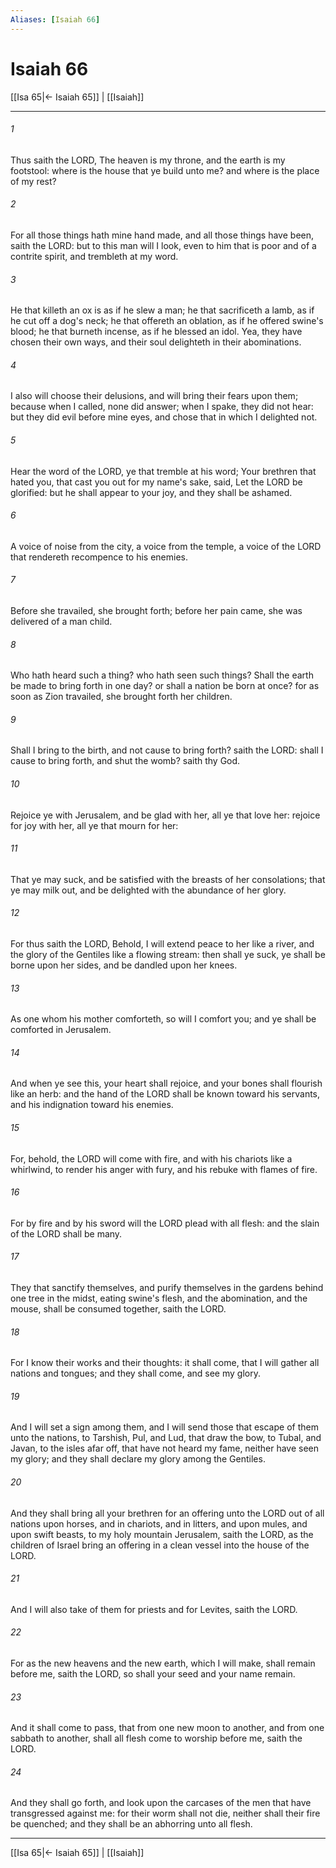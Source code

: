 ```yaml
---
Aliases: [Isaiah 66]
---
```

# Isaiah 66

[[Isa 65|← Isaiah 65]] | [[Isaiah]]
***



###### 1 
Thus saith the LORD, The heaven is my throne, and the earth is my footstool: where is the house that ye build unto me? and where is the place of my rest? 

###### 2 
For all those things hath mine hand made, and all those things have been, saith the LORD: but to this man will I look, even to him that is poor and of a contrite spirit, and trembleth at my word. 

###### 3 
He that killeth an ox is as if he slew a man; he that sacrificeth a lamb, as if he cut off a dog's neck; he that offereth an oblation, as if he offered swine's blood; he that burneth incense, as if he blessed an idol. Yea, they have chosen their own ways, and their soul delighteth in their abominations. 

###### 4 
I also will choose their delusions, and will bring their fears upon them; because when I called, none did answer; when I spake, they did not hear: but they did evil before mine eyes, and chose that in which I delighted not. 

###### 5 
Hear the word of the LORD, ye that tremble at his word; Your brethren that hated you, that cast you out for my name's sake, said, Let the LORD be glorified: but he shall appear to your joy, and they shall be ashamed. 

###### 6 
A voice of noise from the city, a voice from the temple, a voice of the LORD that rendereth recompence to his enemies. 

###### 7 
Before she travailed, she brought forth; before her pain came, she was delivered of a man child. 

###### 8 
Who hath heard such a thing? who hath seen such things? Shall the earth be made to bring forth in one day? or shall a nation be born at once? for as soon as Zion travailed, she brought forth her children. 

###### 9 
Shall I bring to the birth, and not cause to bring forth? saith the LORD: shall I cause to bring forth, and shut the womb? saith thy God. 

###### 10 
Rejoice ye with Jerusalem, and be glad with her, all ye that love her: rejoice for joy with her, all ye that mourn for her: 

###### 11 
That ye may suck, and be satisfied with the breasts of her consolations; that ye may milk out, and be delighted with the abundance of her glory. 

###### 12 
For thus saith the LORD, Behold, I will extend peace to her like a river, and the glory of the Gentiles like a flowing stream: then shall ye suck, ye shall be borne upon her sides, and be dandled upon her knees. 

###### 13 
As one whom his mother comforteth, so will I comfort you; and ye shall be comforted in Jerusalem. 

###### 14 
And when ye see this, your heart shall rejoice, and your bones shall flourish like an herb: and the hand of the LORD shall be known toward his servants, and his indignation toward his enemies. 

###### 15 
For, behold, the LORD will come with fire, and with his chariots like a whirlwind, to render his anger with fury, and his rebuke with flames of fire. 

###### 16 
For by fire and by his sword will the LORD plead with all flesh: and the slain of the LORD shall be many. 

###### 17 
They that sanctify themselves, and purify themselves in the gardens behind one tree in the midst, eating swine's flesh, and the abomination, and the mouse, shall be consumed together, saith the LORD. 

###### 18 
For I know their works and their thoughts: it shall come, that I will gather all nations and tongues; and they shall come, and see my glory. 

###### 19 
And I will set a sign among them, and I will send those that escape of them unto the nations, to Tarshish, Pul, and Lud, that draw the bow, to Tubal, and Javan, to the isles afar off, that have not heard my fame, neither have seen my glory; and they shall declare my glory among the Gentiles. 

###### 20 
And they shall bring all your brethren for an offering unto the LORD out of all nations upon horses, and in chariots, and in litters, and upon mules, and upon swift beasts, to my holy mountain Jerusalem, saith the LORD, as the children of Israel bring an offering in a clean vessel into the house of the LORD. 

###### 21 
And I will also take of them for priests and for Levites, saith the LORD. 

###### 22 
For as the new heavens and the new earth, which I will make, shall remain before me, saith the LORD, so shall your seed and your name remain. 

###### 23 
And it shall come to pass, that from one new moon to another, and from one sabbath to another, shall all flesh come to worship before me, saith the LORD. 

###### 24 
And they shall go forth, and look upon the carcases of the men that have transgressed against me: for their worm shall not die, neither shall their fire be quenched; and they shall be an abhorring unto all flesh.

***
[[Isa 65|← Isaiah 65]] | [[Isaiah]]
